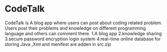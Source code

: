 # CodeTalk
 CodeTalk is A blog app where users can post about coding related problem. Users post their problems and knowledge on different programming language and others can comment there. 1.A blog app 2.knowledge sharing 3.secure password encryption login system 4.real-time online database for storing
Java ,Xml and menifest are adden in src.zip 

